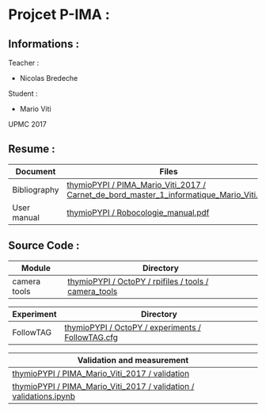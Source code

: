 
# Projcet P-IMA : 

## Informations :
Teacher : 
- Nicolas Bredeche

Student :
- Mario Viti

UPMC 2017

## Resume :
| Document | Files |
| ------ | ------ |
| Bibliography | [thymioPYPI / PIMA_Mario_Viti_2017 / Carnet_de_bord_master_1_informatique_Mario_Viti.pdf][bibli] |
| User manual | [thymioPYPI / Robocologie_manual.pdf][man] |

## Source Code :

| Module | Directory |
| ------ | ------ |
| camera tools | [thymioPYPI / OctoPY / rpifiles / tools / camera_tools][cam_tool] |

| Experiment | Directory |
| ------ | ------ |
| FollowTAG | [thymioPYPI / OctoPY / experiments / FollowTAG.cfg][fltg] |

| Validation and measurement |
| ------ |
|[thymioPYPI / PIMA_Mario_Viti_2017 / validation ][val] |
|[thymioPYPI / PIMA_Mario_Viti_2017 / validation / validations.ipynb][valnb] |

[bibli]: <https://github.com/nekonaute/thymioPYPI/blob/master/PIMA_Mario_Viti_2017/Carnet%20de%20bord_master_1_informatique_Mario_Viti.pdf>
[man]: <https://github.com/nekonaute/thymioPYPI/blob/master/Robocologie_manual.pdf>
[cam_tool]: <https://github.com/nekonaute/thymioPYPI/tree/master/OctoPY/rpifiles/tools/camera_tools>

[fltg]: <https://github.com/nekonaute/thymioPYPI/tree/master/OctoPY/rpifiles/experiments/FollowTAG>
[val]: <https://github.com/nekonaute/thymioPYPI/tree/master/PIMA_Mario_Viti_2017/validation>
[valnb]: <https://github.com/nekonaute/thymioPYPI/blob/master/PIMA_Mario_Viti_2017/validation/validations.ipynb>
